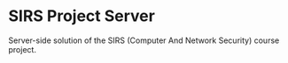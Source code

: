 # SIRS Project Server

Server-side solution of the SIRS (Computer And Network Security) course project.
